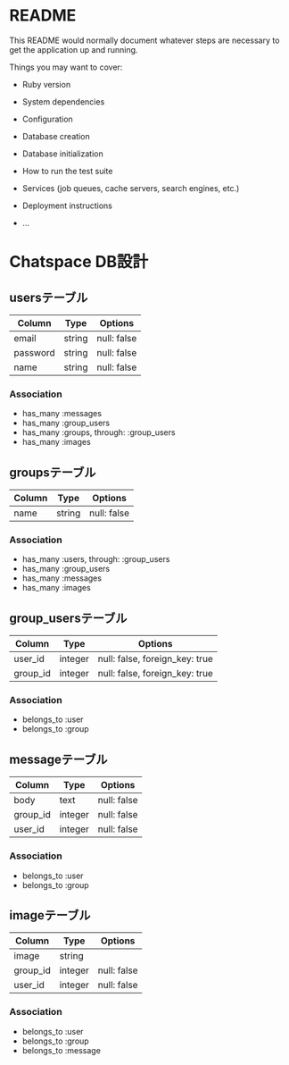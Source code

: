# README

This README would normally document whatever steps are necessary to get the
application up and running.

Things you may want to cover:

* Ruby version

* System dependencies

* Configuration

* Database creation

* Database initialization

* How to run the test suite

* Services (job queues, cache servers, search engines, etc.)

* Deployment instructions

* ...

# Chatspace DB設計
## usersテーブル
|Column|Type|Options|
|------|----|-------|
|email|string|null: false|
|password|string|null: false|
|name|string|null: false|
### Association
- has_many :messages
- has_many :group_users
- has_many :groups, through: :group_users
- has_many :images

## groupsテーブル
|Column|Type|Options|
|------|----|-------|
|name|string|null: false|
### Association
- has_many :users, through: :group_users
- has_many :group_users
- has_many :messages
- has_many :images


## group_usersテーブル
|Column|Type|Options|
|------|----|-------|
|user_id|integer|null: false, foreign_key: true|
|group_id|integer|null: false, foreign_key: true|
### Association
- belongs_to :user
- belongs_to :group

## messageテーブル
|Column|Type|Options|
|------|----|-------|
|body|text|null: false|
|group_id|integer|null: false|
|user_id|integer|null: false|
### Association
- belongs_to :user
- belongs_to :group

## imageテーブル
|Column|Type|Options|
|------|----|-------|
|image|string|
|group_id|integer|null: false|
|user_id|integer|null: false|
### Association
- belongs_to :user
- belongs_to :group
- belongs_to :message
